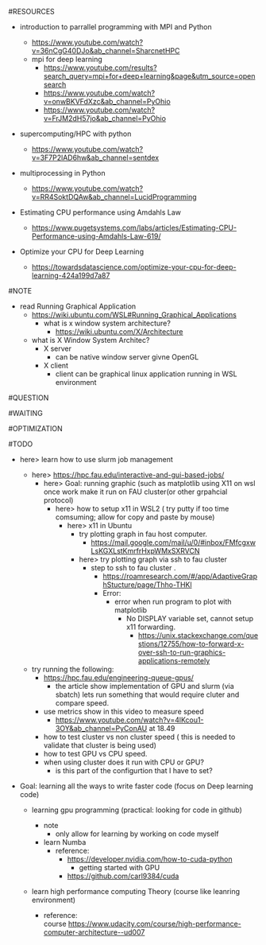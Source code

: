 #RESOURCES
* introduction to parrallel programming with MPI and Python
    * https://www.youtube.com/watch?v=36nCgG40DJo&ab_channel=SharcnetHPC
    * mpi for deep learning 
        * https://www.youtube.com/results?search_query=mpi+for+deep+learning&page&utm_source=opensearch
        * https://www.youtube.com/watch?v=onwBKVFdXzc&ab_channel=PyOhio
        * https://www.youtube.com/watch?v=FrJM2dH57jo&ab_channel=PyOhio
* supercomputing/HPC with python
    * https://www.youtube.com/watch?v=3F7P2lAD6hw&ab_channel=sentdex
* multiprocessing in Python
    * https://www.youtube.com/watch?v=RR4SoktDQAw&ab_channel=LucidProgramming

* Estimating CPU performance using Amdahls Law
    * https://www.pugetsystems.com/labs/articles/Estimating-CPU-Performance-using-Amdahls-Law-619/

* Optimize your CPU for Deep Learning
    * https://towardsdatascience.com/optimize-your-cpu-for-deep-learning-424a199d7a87

#NOTE
* read Running Graphical Application
    * https://wiki.ubuntu.com/WSL#Running_Graphical_Applications 
        * what is x window system architecture?
            * https://wiki.ubuntu.com/X/Architecture
    * what is X Window System Architec?
        * X server 
            * can be native window server givne OpenGL
        * X client
            * client can be graphical linux application  running in WSL environment

#QUESTION

#WAITING

#OPTIMIZATION

#TODO

* here> learn how to use slurm job management
    * here> https://hpc.fau.edu/interactive-and-gui-based-jobs/
        * here> Goal: running graphic (such as matplotlib using X11 on wsl once work make it run on FAU cluster(or other grpahcial protocol)
            * here> how to setup x11 in WSL2 ( try putty if too time comsuming; allow for copy and paste by mouse)
                * here> x11 in Ubuntu
                    * try plotting graph in fau host computer. 
                        * https://mail.google.com/mail/u/0/#inbox/FMfcgxwLsKGXLstKmrfrHxpWMxSXRVCN
                    * here> try plotting graph via ssh to fau cluster
                        * step to ssh to fau cluster .
                            * https://roamresearch.com/#/app/AdaptiveGraphStucture/page/Thho-THKl
                            * Error: 
                                * error when run program to plot with  matplotlib
                                    * No DISPLAY variable set, cannot setup x11 forwarding. 
                                        * https://unix.stackexchange.com/questions/12755/how-to-forward-x-over-ssh-to-run-graphics-applications-remotely
    * try running the following:
        * https://hpc.fau.edu/engineering-queue-gpus/
            * the article show implementation of GPU and slurm (via sbatch)
    lets run something that would require cluter and compare speed. 
        * use metrics show in this video to measure speed
            * https://www.youtube.com/watch?v=4lKcou1-3OY&ab_channel=PyConAU at 18.49
        * how to test cluster vs non cluster speed ( this is needed to validate that cluster is being used)
        * how to test GPU vs CPU speed.
        * when using cluster does it run with CPU or GPU?
            * is this part of the configurtion that I have to set?


* Goal: learning all the ways to write faster code (focus on Deep learning code)
    * learning gpu programming (practical: looking for code in github)
        * note
            * only allow for learning by working on code myself
        * learn Numba
            * reference:
                * https://developer.nvidia.com/how-to-cuda-python 
                    * getting started with GPU 
                * https://github.com/carl9384/cuda

    * learn high performance computing Theory (course like leanring environment)
        *  reference:    
            course
                https://www.udacity.com/course/high-performance-computer-architecture--ud007

